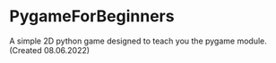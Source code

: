 # PygameForBeginners
A simple 2D python game designed to teach you the pygame module.(Created 08.06.2022)
